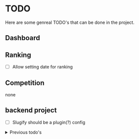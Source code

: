 # TODO

Here are some genreal TODO's that can be done in the project.

## Dashboard


## Ranking

- [ ] Allow setting date for ranking

## Competition
none

## backend project

- [ ] Slugify should be a plugin(?) config

<details>
  <summary>Previous todo's</summary>

## Badman general

- [x] Show changelog

## Dashboard

- [x] Should show your latest games
- [x] Should show your future games
- [x] Should show overview of your team

## Assembly

- [x] Include newest version of assembly
- [x] Saving of assembly

## Ranking

- [x] Manual upload of ranking
- [x] Sync ranking when the sync was not complete

## Competition

- [x] Load assembly
- [x] Enrollment of a team

## backend project

</details>
